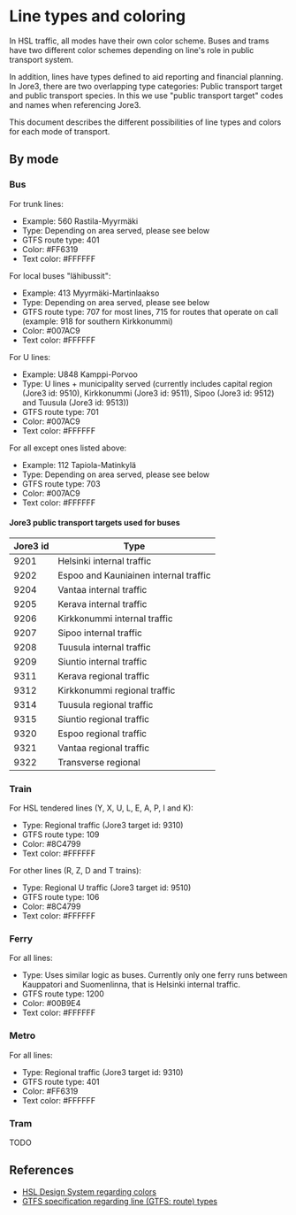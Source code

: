 # Line types and coloring

In HSL traffic, all modes have their own color scheme. Buses and trams have two different color schemes depending on line's role in public transport system.

In addition, lines have types defined to aid reporting and financial planning. In Jore3, there are two overlapping type categories: Public transport target and public transport species. In this we use "public transport target" codes and names when referencing Jore3.

This document describes the different possibilities of line types and colors for each mode of transport.

## By mode

### Bus

For trunk lines:
* Example: 560 Rastila-Myyrmäki
* Type: Depending on area served, please see below
* GTFS route type: 401
* Color: #FF6319
* Text color: #FFFFFF

For local buses "lähibussit":
* Example: 413 Myyrmäki-Martinlaakso
* Type: Depending on area served, please see below
* GTFS route type: 707 for most lines, 715 for routes that operate on call (example: 918 for southern Kirkkonummi)
* Color: #007AC9
* Text color: #FFFFFF

For U lines:
* Example: U848 Kamppi-Porvoo
* Type: U lines + municipality served (currently includes capital region (Jore3 id: 9510), Kirkkonummi (Jore3 id: 9511), Sipoo (Jore3 id: 9512) and Tuusula (Jore3 id: 9513))
* GTFS route type: 701
* Color: #007AC9
* Text color: #FFFFFF

For all except ones listed above:
* Example: 112 Tapiola-Matinkylä
* Type: Depending on area served, please see below
* GTFS route type: 703
* Color: #007AC9
* Text color: #FFFFFF

#### Jore3 public transport targets used for buses
|Jore3 id|Type|
|--------|----|
|9201|Helsinki internal traffic|
|9202|Espoo and Kauniainen internal traffic|
|9204|Vantaa internal traffic|
|9205|Kerava internal traffic|
|9206|Kirkkonummi internal traffic|
|9207|Sipoo internal traffic|
|9208|Tuusula internal traffic|
|9209|Siuntio internal traffic|
|9311|Kerava regional traffic|
|9312|Kirkkonummi regional traffic|
|9314|Tuusula regional traffic|
|9315|Siuntio regional traffic|
|9320|Espoo regional traffic|
|9321|Vantaa regional traffic|
|9322|Transverse regional|

### Train

For HSL tendered lines (Y, X, U, L, E, A, P, I and K):
* Type: Regional traffic (Jore3 target id: 9310)
* GTFS route type: 109
* Color: #8C4799
* Text color: #FFFFFF

For other lines (R, Z, D and T trains):
* Type: Regional U traffic (Jore3 target id: 9510)
* GTFS route type: 106
* Color: #8C4799
* Text color: #FFFFFF

### Ferry

For all lines:
* Type: Uses similar logic as buses. Currently only one ferry runs between Kauppatori and Suomenlinna, that is Helsinki internal traffic.
* GTFS route type: 1200
* Color: #00B9E4
* Text color: #FFFFFF

### Metro

For all lines:
* Type: Regional traffic (Jore3 target id: 9310)
* GTFS route type: 401
* Color: #FF6319
* Text color: #FFFFFF

### Tram

TODO

## References

* [HSL Design System regarding colors](https://tyyliopas.hsl.fi/d/h8JR9dHeqfgd/braendi#/visuaalinen-ilme/vaerit)
* [GTFS specification regarding line (GTFS: route) types](https://developers.google.com/transit/gtfs/reference/extended-route-types)
